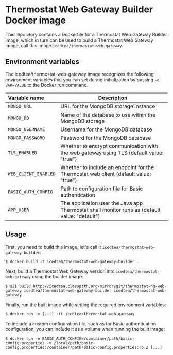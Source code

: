 Thermostat Web Gateway Builder Docker image
=============================

This repository contains a Dockerfile for a Thermostat Web Gateway Builder image, which in turn
can be used to build a Thermostat Web Gateway image, call this image `icedtea/thermostat-web-gateway`.

Environment variables
---------------------------------

The icedtea/thermostat-web-gateway image recognizes the following environment
variables that you can set during initialization by passing `-e VAR=VALUE` to
the Docker run command.

|    Variable name              |    Description                              |
| :---------------------------- | -----------------------------------------   |
|  `MONGO_URL`                  | URL for the MongoDB storage instance        |
|  `MONGO_DB`                   | Name of the database to use within the MongoDB storage          |
|  `MONGO_USERNAME`             | Username for the MongoDB database           |
|  `MONGO_PASSWORD`             | Password for the MongoDB database           |
|  `TLS_ENABLED`                | Whether to encrypt communication with the web gateway using TLS (default value: "true") |
|  `WEB_CLIENT_ENABLED`         | Whether to include an endpoint for the Thermostat web client (default value: "true") |
|  `BASIC_AUTH_CONFIG`          | Path to configuration file for Basic authentication |
|  `APP_USER`                   | The application user the Java app Thermostat shall monitor runs as (default value: "default") |

Usage
---------------------------------
First, you need to build this image, let's call it `icedtea/thermostat-web-gateway-builder`:

    $ docker build -t icedtea/thermostat-web-gateway-builder .

Next, build a Thermostat Web Gateway version into `icedtea/thermostat-web-gateway` using the builder
image:

    $ s2i build http://icedtea.classpath.org/mirror/git/thermostat-ng-web-gateway icedtea/thermostat-web-gateway-builder icedtea/thermostat-web-gateway

Finally, run the built image while setting the required environment variables:

    $ docker run -e [...] -it icedtea/thermostat-web-gateway

To include a custom configuration file, such as for Basic authentication configuration, you can include it as a volume when running the built image:

    $ docker run -e BASIC_AUTH_CONFIG=/container/path/basic-config.properties -v /local/path/basic-config.properties:/container/path/basic-config.properties:ro,Z [...]
